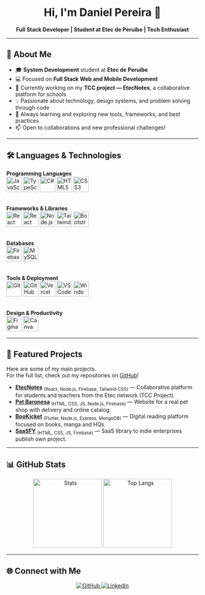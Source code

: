 <h1 align="center">Hi, I'm Daniel Pereira 👋</h1>

<p align="center">
  <b>Full Stack Developer | Student at Etec de Peruíbe | Tech Enthusiast</b>
</p>

---

## 🚀 About Me

- 🎓 <b>System Development</b> student at <b>Etec de Peruíbe</b>  
- 💻 Focused on <b>Full Stack Web and Mobile Development</b>  
- 🌱 Currently working on my <b>TCC project — EtecNotes</b>, a collaborative platform for schools  
- 💡 Passionate about technology, design systems, and problem solving through code  
- 🚀 Always learning and exploring new tools, frameworks, and best practices  
- 📫 Open to collaborations and new professional challenges!  

---

## 🛠️ Languages & Technologies

<p align="center">

  <!-- Programming Languages -->
  <b>Programming Languages</b><br>
  <img src="https://cdn.jsdelivr.net/gh/devicons/devicon/icons/javascript/javascript-original.svg" width="40" alt="JavaScript"/>
  <img src="https://cdn.jsdelivr.net/gh/devicons/devicon/icons/typescript/typescript-original.svg" width="40" alt="TypeScript"/>
  <img src="https://cdn.jsdelivr.net/gh/devicons/devicon/icons/csharp/csharp-original.svg" width="40" alt="C#"/>
  <img src="https://cdn.jsdelivr.net/gh/devicons/devicon/icons/html5/html5-original.svg" width="40" alt="HTML5"/>
  <img src="https://cdn.jsdelivr.net/gh/devicons/devicon/icons/css3/css3-original.svg" width="40" alt="CSS3"/>
  <br><br>

  <!-- Frameworks & Libraries -->
  <b>Frameworks & Libraries</b><br>
  <img src="https://cdn.jsdelivr.net/gh/devicons/devicon/icons/react/react-original.svg" width="40" alt="React"/>
  <img src="https://cdn.jsdelivr.net/gh/devicons/devicon/icons/react/react-original.svg" width="40" alt="React Native"/>
  <img src="https://cdn.jsdelivr.net/gh/devicons/devicon/icons/nodejs/nodejs-original.svg" width="40" alt="Node.js"/>
  <img src="https://upload.wikimedia.org/wikipedia/commons/thumb/d/d5/Tailwind_CSS_Logo.svg/512px-Tailwind_CSS_Logo.svg.png" width="40" alt="Tailwind CSS"/>
  <img src="https://cdn.jsdelivr.net/gh/devicons/devicon/icons/bootstrap/bootstrap-original.svg" width="40" alt="Bootstrap"/>
  <br><br>

  <!-- Databases -->
  <b>Databases</b><br>
  <img src="https://cdn.jsdelivr.net/gh/devicons/devicon/icons/firebase/firebase-plain.svg" width="40" alt="Firebase"/>
  <img src="https://cdn.jsdelivr.net/gh/devicons/devicon/icons/mysql/mysql-original.svg" width="40" alt="MySQL"/>
  <br><br>

  <!-- Tools & Deployment -->
  <b>Tools & Deployment</b><br>
  <img src="https://cdn.jsdelivr.net/gh/devicons/devicon/icons/git/git-original.svg" width="40" alt="Git"/>
  <img src="https://cdn.jsdelivr.net/gh/devicons/devicon/icons/github/github-original.svg" width="40" alt="GitHub"/>
  <img src="https://cdn.simpleicons.org/vercel/000000" width="40" alt="Vercel"/>
  <img src="https://cdn.jsdelivr.net/gh/devicons/devicon/icons/vscode/vscode-original.svg" width="40" alt="VSCode"/>
  <img src="https://cdn.jsdelivr.net/gh/devicons/devicon/icons/windows8/windows8-original.svg" width="40" alt="Windows"/>
  <br><br>

  <!-- Design & Productivity -->
  <b>Design & Productivity</b><br>
  <img src="https://cdn.jsdelivr.net/gh/devicons/devicon/icons/figma/figma-original.svg" width="40" alt="Figma"/>
  <img src="https://cdn.simpleicons.org/canva/00C4CC" width="40" alt="Canva"/>
</p>

---

## 🚩 Featured Projects

Here are some of my main projects.  
For the full list, check out my repositories on <a href="https://github.com/zKingDragon" target="_blank">GitHub</a>!

- <b><a href="https://github.com/zKingDragon/EtecNotes">EtecNotes</a></b> <sub>(React, Node.js, Firebase, Tailwind CSS)</sub> — Collaborative platform for students and teachers from the Etec network (TCC Project).
- <b><a href="https://github.com/zKingDragon/Pet-Baronesa">Pet Baronesa</a></b> <sub>(HTML, CSS, JS, Node.js, Firebase)</sub> — Website for a real pet shop with delivery and online catalog.
- <b><a href="https://github.com/zKingDragon/BooKicket">BooKicket</a></b> <sub>(Flutter, Node.js, Express, MongoDB)</sub> — Digital reading platform focused on books, manga and HQs.
- <b><a href="https://github.com/zKingDragon/SaaSFY">SaaSFY</a></b> <sub>(HTML, CSS, JS, Firebase)</sub> — SaaS library to indie enterprises publish own project.

---

## 📊 GitHub Stats

<div align="center">
  <img height="180em" src="https://github-readme-stats.vercel.app/api?username=zKingDragon&show_icons=true&theme=radical" alt="Stats"/>
  <img height="180em" src="https://github-readme-stats.vercel.app/api/top-langs/?username=zKingDragon&layout=compact&theme=radical" alt="Top Langs"/>
</div>

---

## 🌐 Connect with Me

<p align="center">
  <a href="https://github.com/zKingDragon">
    <img src="https://img.shields.io/badge/-GitHub-181717?style=flat-square&logo=github" alt="GitHub"/>
  </a>
  <a href="https://www.linkedin.com/in/daniel-pereira-js">
    <img src="https://img.shields.io/badge/-LinkedIn-0077B5?style=flat-square&logo=linkedin" alt="LinkedIn"/>
  </a>
</p>
